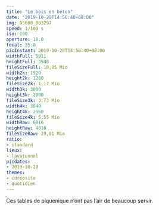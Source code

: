 ```yaml
---
title: "Le bois en béton"
date: "2019-10-28T14:58:40+08:00"
img: D5600_003297
speed: 1/100 s
iso: 100
aperture: 10.0
focal: 35.0
picInstant: 2019-10-28T14:58:40+08:00
widthFull: 5911
heightFull: 3940
fileSizeFull: 10,85 Mio
width2k: 1920
height2k: 1280
fileSize2k: 1,17 Mio
width3k: 3000
height3k: 2000
fileSize3k: 3,73 Mio
width4k: 3840
height4k: 2560
fileSize4k: 5,55 Mio
widthRaw: 6016
heightRaw: 4016
fileSizeRaw: 29,01 Mio
ratio:
- standard
lieux:
- lavatunnel
picdates:
- 2019-10-28
themes:
- curiosite
- quotidien
---
```


Ces tables de piquenique n’ont pas l’air de beaucoup servir.